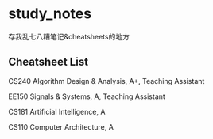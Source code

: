 # study_notes
存我乱七八糟笔记&cheatsheets的地方

## Cheatsheet List

CS240 Algorithm Design & Analysis, A+, Teaching Assistant

EE150 Signals & Systems, A, Teaching Assistant

CS181 Artificial Intelligence, A

CS110 Computer Architecture, A
